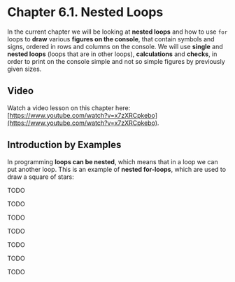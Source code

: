 # Chapter 6.1. Nested Loops

In the current chapter we will be looking at **nested loops** and how to use `for` loops to **draw** various **figures on the console**, that contain symbols and signs, ordered in rows and columns on the console. We will use **single** and **nested loops** \(loops that are in other loops\), **calculations** and **checks**, in order to print on the console simple and not so simple figures by previously given sizes.

## Video

Watch a video lesson on this chapter here: [https://www.youtube.com/watch?v=x7zXRCpkebo](https://www.youtube.com/watch?v=x7zXRCpkebo).

## Introduction by Examples

In programming **loops can be nested**, which means that in a loop we can put another loop. This is an example of **nested for-loops**, which are used to draw a square of stars:

TODO

TODO

TODO

TODO

TODO

TODO

TODO



